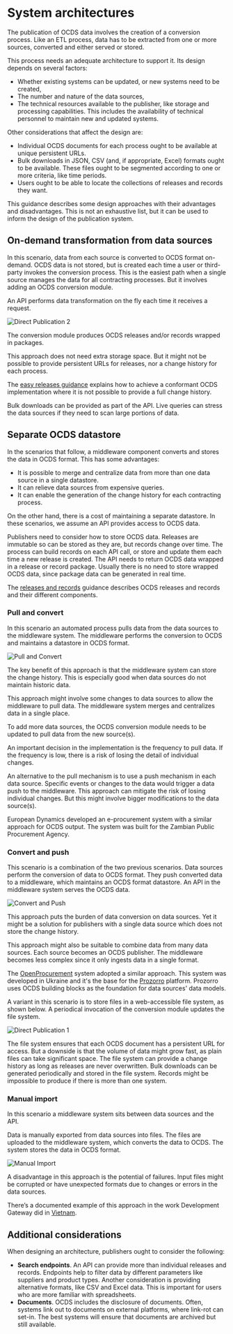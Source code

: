 # System architectures

The publication of OCDS data involves the creation of a conversion process. Like an ETL process, data has to be extracted from one or more sources, converted and either served or stored.

This process needs an adequate architecture to support it. Its design depends on several factors:

* Whether existing systems can be updated, or new systems need to be created,
* The number and nature of the data sources,
* The technical resources available to the publisher, like storage and processing capabilities. This includes the availability of technical personnel to maintain new and updated systems.

Other considerations that affect the design are:

* Individual OCDS documents for each process ought to be available at unique persistent URLs.
* Bulk downloads in JSON, CSV (and, if appropriate, Excel) formats ought to be available. These files ought to be segmented according to one or more criteria, like time periods.
* Users ought to be able to locate the collections of releases and records they want.

This guidance describes some design approaches with their advantages and disadvantages. This is not an exhaustive list, but it can be used to inform the design of the publication system.

## On-demand transformation from data sources

In this scenario, data from each source is converted to OCDS format on-demand. OCDS data is not stored, but is created each time a user or third-party invokes the conversion process. This is the easiest path when a single source manages the data for all contracting processes. But it involves adding an OCDS conversion module.

An API performs data transformation on the fly each time it receives a request.

![Direct Publication 2](../../_static/png/directPublication2.png)

The conversion module produces OCDS releases and/or records wrapped in packages.

This approach does not need extra storage space. But it might not be possible to provide persistent URLs for releases, nor a change history for each process.

The [easy releases guidance](easy_releases) explains how to achieve a conformant OCDS implementation where it is not possible to provide a full change history.

Bulk downloads can be provided as part of the API. Live queries can stress the data sources if they need to scan large portions of data.

## Separate OCDS datastore

In the scenarios that follow, a middleware component converts and stores the data in OCDS format. This has some advantages:

* It is possible to merge and centralize data from more than one data source in a single datastore.
* It can relieve data sources from expensive queries.
* It can enable the generation of the change history for each contracting process.

On the other hand, there is a cost of maintaining a separate datastore. In these scenarios, we assume an API provides access to OCDS data.

Publishers need to consider how to store OCDS data. Releases are immutable so can be stored as they are, but records change over time. The process can build records on each API call, or store and update them each time a new release is created. The API needs to return OCDS data wrapped in a release or record package. Usually there is no need to store wrapped OCDS data, since package data can be generated in real time.

The [releases and records](../../primer/releases_and_records) guidance describes OCDS releases and records and their different components.

### Pull and convert

In this scenario an automated process pulls data from the data sources to the middleware system. The middleware performs the conversion to OCDS and maintains a datastore in OCDS format.

![Pull and Convert](../../_static/png/pullAndConvert.png)

The key benefit of this approach is that the middleware system can store the change history. This is especially good when data sources do not maintain historic data.

This approach might involve some changes to data sources to allow the middleware to pull data. The middleware system merges and centralizes data in a single place.

To add more data sources, the OCDS conversion module needs to be updated to pull data from the new source(s).

An important decision in the implementation is the frequency to pull data. If the frequency is low, there is a risk of losing the detail of individual changes.

An alternative to the pull mechanism is to use a push mechanism in each data source. Specific events or changes to the data would trigger a data push to the middleware. This approach can mitigate the risk of losing individual changes. But this might involve bigger modifications to the data source(s).

European Dynamics developed an e-procurement system with a similar approach for OCDS output. The system was built for the Zambian Public Procurement Agency.

### Convert and push

This scenario is a combination of the two previous scenarios. Data sources perform the conversion of data to OCDS format. They push converted data to a middleware, which maintains an OCDS format datastore. An API in the middleware system serves the OCDS data.

![Convert and Push](../../_static/png/convertAndPush.png)

This approach puts the burden of data conversion on data sources. Yet it might be a solution for publishers with a single data source which does not store the change history.

This approach might also be suitable to combine data from many data sources. Each source becomes an OCDS publisher. The middleware becomes less complex since it only ingests data in a single format.

The [OpenProcurement](http://openprocurement.org/en/) system adopted a similar approach. This system was developed in Ukraine and it's the base for the [Prozorro](https://prozorro.gov.ua/en/) platform. Prozorro uses OCDS building blocks as the foundation for data sources' data models.

A variant in this scenario is to store files in a web-accessible file system, as shown below. A periodical invocation of the conversion module updates the file system.

![Direct Publication 1](../../_static/png/directPublication1.png)

The file system ensures that each OCDS document has a persistent URL for access. But a downside is that the volume of data might grow fast, as plain files can take significant space. The file system can provide a change history as long as releases are never overwritten. Bulk downloads can be generated periodically and stored in the file system. Records might be impossible to produce if there is more than one system.

### Manual import

In this scenario a middleware system sits between data sources and the API.

Data is manually exported from data sources into files. The files are uploaded to the middleware system, which converts the data to OCDS. The system stores the data in OCDS format.

![Manual Import](../../_static/png/manualImport.png)

A disadvantage in this approach is the potential of failures. Input files might be corrupted or have unexpected formats due to changes or errors in the data sources.

There’s a documented example of this approach in the work Development Gateway did in [Vietnam](https://developmentgateway.org/blog/under-hood-open-source-dashboard-procurement-vietnam).

## Additional considerations

When designing an architecture, publishers ought to consider the following:

* **Search endpoints**. An API can provide more than individual releases and records. Endpoints help to filter data by different parameters like suppliers and product types. Another consideration is providing alternative formats, like CSV and Excel data. This is important for users who are more familiar with spreadsheets.
* **Documents**. OCDS includes the disclosure of documents. Often, systems link out to documents on external platforms, where link-rot can set-in. The best systems will ensure that documents are archived but still available.
